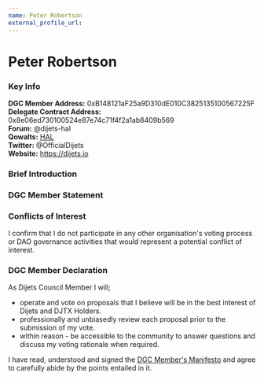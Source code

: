 ```yaml
---
name: Peter Robertson
external_profile_url:
---
```


# Peter Robertson

### Key Info

**DGC Member Address:** 0xB148121aF25a9D310dE010C3825135100567225F  
**Delegate Contract Address:** 0x8e06ed730100524e87e74c71f4f2a1ab8409b569  
**Forum:** @dijets-hal  
**Qowalts:** [HAL](https://redirect.dijets.io/#/#dijets-support:dijets.org)  
**Twitter:** @OfficialDijets  
**Website:** https://dijets.io  

### Brief Introduction


### DGC Member Statement


### Conflicts of Interest

I confirm that I do not participate in any other organisation's voting process or DAO governance activities that would represent a potential conflict of interest.

### DGC Member Declaration

As Dijets Council Member I will;

 - operate and vote on proposals that I believe will be in the best interest of Dijets and DJTX Holders.
 - professionally and unbiasedly review each proposal prior to the submission of my vote.
 - within reason - be accessible to the community to answer questions and discuss my voting rationale when required.

I have read, understood and signed the [DGC Member's Manifesto](https://dijets.io/manifesto) and agree to carefully abide by the points entailed in it.

